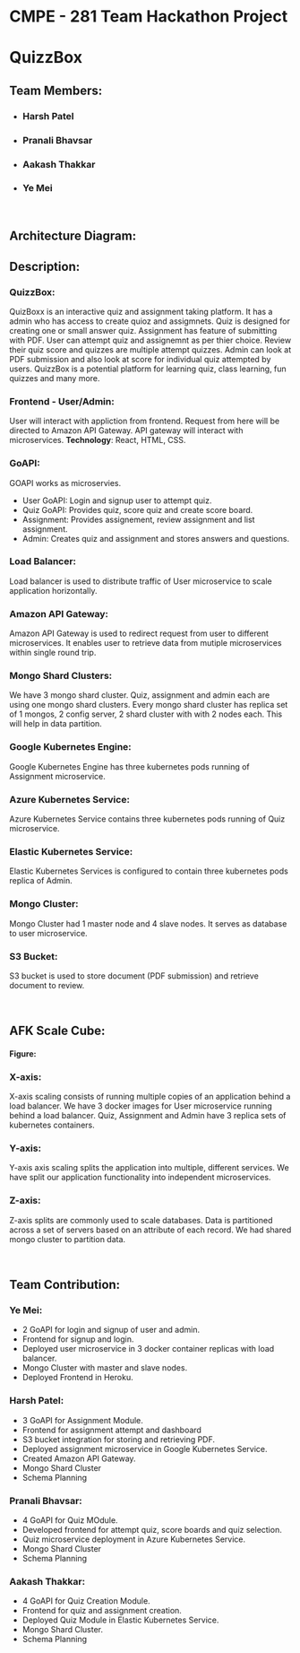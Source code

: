 # CMPE - 281 Team Hackathon Project
# QuizzBox
## Team Members:
* ### Harsh Patel
* ### Pranali Bhavsar
* ### Aakash Thakkar
* ### Ye Mei
<br/>

## Architecture Diagram:

## Description:

### QuizzBox:  
QuizBoxx is an interactive quiz and assignment taking platform. It has a admin who has access to create quioz and assigmnets.
Quiz is designed for creating one or small answer quiz. Assignment has feature of submitting with PDF. User can attempt quiz
and assignemnt as per thier choice. Review their quiz score and quizzes are multiple attempt quizzes. Admin can look at PDF
submission and also look at score for individual quiz attempted by users. QuizzBox is a potential platform for learning quiz, 
class learning, fun quizzes and many more. 

### Frontend - User/Admin:  
User will interact with appliction from frontend. Request from here will be directed to Amazon API Gateway. API gateway will
interact with microservices.
**Technology**: React, HTML, CSS. 

### GoAPI: 
GOAPI works as microservies. 
  * User GoAPI: Login and signup user to attempt quiz.
  * Quiz GoAPI: Provides quiz, score quiz and create score board.
  * Assignment: Provides assignement, review assignment and list assignment.
  * Admin: Creates quiz and assignment and stores answers and questions.
  
### Load Balancer:
Load balancer is used to distribute traffic of User microservice to scale application horizontally.

### Amazon API Gateway:
Amazon API Gateway is used to redirect request from user to different microservices. It enables user to retrieve data from mutiple microservices within single round trip.

### Mongo Shard Clusters:
We have 3 mongo shard cluster. Quiz, assignment and admin each are using one mongo shard clusters. Every mongo shard cluster
has replica set of 1 mongos, 2 config server, 2 shard cluster with with 2 nodes each. This will help in data partition.

### Google Kubernetes Engine:
Google Kubernetes Engine has three kubernetes pods running of Assignment microservice. 

### Azure Kubernetes Service:
Azure Kubernetes Service contains three kubernetes pods running of Quiz microservice.

### Elastic Kubernetes Service:
Elastic Kubernetes Services is configured to contain three kubernetes pods replica of Admin.

### Mongo Cluster:
Mongo Cluster had 1 master node and 4 slave nodes. It serves as database to user microservice.

### S3 Bucket:
S3 bucket is used to store document (PDF submission) and retrieve document to review.

<br/>

## AFK Scale Cube:

#### Figure:

### X-axis:
X-axis scaling consists of running multiple copies of an application behind a load balancer. We have 3 docker images for User
microservice running behind a load balancer. Quiz, Assignment and Admin have 3 replica sets of kubernetes containers.

### Y-axis:
Y-axis axis scaling splits the application into multiple, different services. We have split our application functionality into
independent microservices.

### Z-axis:
Z-axis splits are commonly used to scale databases. Data is partitioned across a set of servers based on an attribute of 
each record. We had shared mongo cluster to partition data.  

<br/>

## Team Contribution:

### Ye Mei:
* 2 GoAPI for login and signup of user and admin.
* Frontend for signup and login.
* Deployed user microservice in 3 docker container replicas with load balancer.
* Mongo Cluster with master and slave nodes.
* Deployed Frontend in Heroku.

### Harsh Patel:
* 3 GoAPI for Assignment Module.
* Frontend for assignment attempt and dashboard
* S3 bucket integration for storing and retrieving PDF.
* Deployed assignment microservice in Google Kubernetes Service.
* Created Amazon API Gateway.
* Mongo Shard Cluster
* Schema Planning

### Pranali Bhavsar:
* 4 GoAPI for Quiz MOdule.
* Developed frontend for attempt quiz, score boards and quiz selection.
* Quiz microservice deployment in Azure Kubernetes Service.
* Mongo Shard Cluster
* Schema Planning

### Aakash Thakkar:
* 4 GoAPI for Quiz Creation Module.
* Frontend for quiz and assignment creation.
* Deployed Quiz Module in Elastic Kubernetes Service.
* Mongo Shard Cluster.
* Schema Planning
